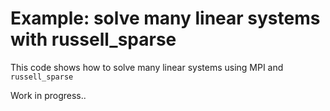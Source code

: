 # Example: solve many linear systems with russell_sparse

This code shows how to solve many linear systems using MPI and `russell_sparse`

Work in progress..
